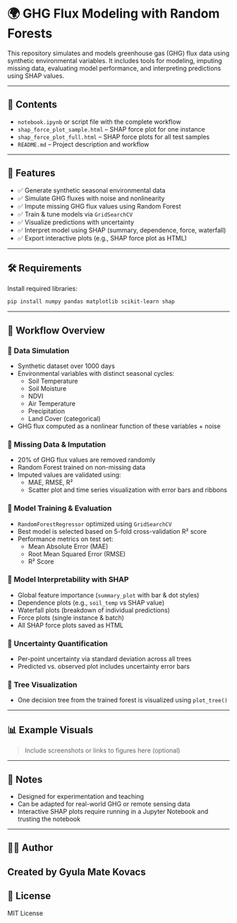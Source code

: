 # 🌍 GHG Flux Modeling with Random Forests

This repository simulates and models greenhouse gas (GHG) flux data using synthetic environmental variables. It includes tools for modeling, imputing missing data, evaluating model performance, and interpreting predictions using SHAP values.

---

## 📁 Contents
- `notebook.ipynb` or script file with the complete workflow
- `shap_force_plot_sample.html` – SHAP force plot for one instance
- `shap_force_plot_full.html` – SHAP force plots for all test samples
- `README.md` – Project description and workflow

---

## 🚀 Features
- ✅ Generate synthetic seasonal environmental data
- ✅ Simulate GHG fluxes with noise and nonlinearity
- ✅ Impute missing GHG flux values using Random Forest
- ✅ Train & tune models via `GridSearchCV`
- ✅ Visualize predictions with uncertainty
- ✅ Interpret model using SHAP (summary, dependence, force, waterfall)
- ✅ Export interactive plots (e.g., SHAP force plot as HTML)

---

## 🛠️ Requirements
Install required libraries:
```bash
pip install numpy pandas matplotlib scikit-learn shap
```

---

## 🧪 Workflow Overview

### 🔹 Data Simulation
- Synthetic dataset over 1000 days
- Environmental variables with distinct seasonal cycles:
  - Soil Temperature
  - Soil Moisture
  - NDVI
  - Air Temperature
  - Precipitation
  - Land Cover (categorical)
- GHG flux computed as a nonlinear function of these variables + noise

### 🔹 Missing Data & Imputation
- 20% of GHG flux values are removed randomly
- Random Forest trained on non-missing data
- Imputed values are validated using:
  - MAE, RMSE, R²
  - Scatter plot and time series visualization with error bars and ribbons

### 🔹 Model Training & Evaluation
- `RandomForestRegressor` optimized using `GridSearchCV`
- Best model is selected based on 5-fold cross-validation R² score
- Performance metrics on test set:
  - Mean Absolute Error (MAE)
  - Root Mean Squared Error (RMSE)
  - R² Score

### 🔹 Model Interpretability with SHAP
- Global feature importance (`summary_plot` with bar & dot styles)
- Dependence plots (e.g., `soil_temp` vs SHAP value)
- Waterfall plots (breakdown of individual predictions)
- Force plots (single instance & batch)
- All SHAP force plots saved as HTML

### 🔹 Uncertainty Quantification
- Per-point uncertainty via standard deviation across all trees
- Predicted vs. observed plot includes uncertainty error bars

### 🔹 Tree Visualization
- One decision tree from the trained forest is visualized using `plot_tree()`

---

## 📊 Example Visuals
> Include screenshots or links to figures here (optional)

---

## 📌 Notes
- Designed for experimentation and teaching
- Can be adapted for real-world GHG or remote sensing data
- Interactive SHAP plots require running in a Jupyter Notebook and trusting the notebook

---

## 👨‍💻 Author
Created by Gyula Mate Kovacs 
---

## 📄 License
MIT License
